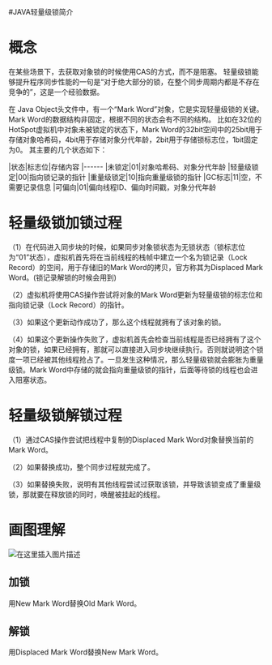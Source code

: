 #JAVA轻量级锁简介
# 概念

在某些场景下，去获取对象锁的时候使用CAS的方式，而不是阻塞。 轻量级锁能够提升程序同步性能的一句是“对于绝大部分的锁，在整个同步周期内都是不存在竞争的”，这是一个经验数据。

在 Java Object头文件中，有一个“Mark Word”对象，它是实现轻量级锁的关键。 Mark Word的数据结构非固定，根据不同的状态会有不同的结构。 比如在32位的HotSpot虚拟机中对象未被锁定的状态下，Mark Word的32bit空间中的25bit用于存储对象哈希码，4bit用于存储对象分代年龄，2bit用于存储锁标志位，1bit固定为0。 其主要的几个状态如下：

|状态|标志位|存储内容
|------
|未锁定|01|对象哈希码、对象分代年龄
|轻量级锁定|00|指向锁记录的指针
|重量级锁定|10|指向重量级锁的指针
|GC标志|11|空，不需要记录信息
|可偏向|01|偏向线程ID、偏向时间戳，对象分代年龄

# 轻量级锁加锁过程

（1）在代码进入同步块的时候，如果同步对象锁状态为无锁状态（锁标志位为“01”状态），虚拟机首先将在当前线程的栈帧中建立一个名为锁记录（Lock Record）的空间，用于存储旧的Mark Word的拷贝，官方称其为Displaced Mark Word。(锁记录解锁的时候会用到)

（2）虚拟机将使用CAS操作尝试将对象的Mark Word更新为轻量级锁的标志位和指向锁记录（Lock Record）的指针。

（3）如果这个更新动作成功了，那么这个线程就拥有了该对象的锁。

（4）如果这个更新操作失败了，虚拟机首先会检查当前线程是否已经拥有了这个对象的锁，如果已经拥有，那就可以直接进入同步块继续执行。否则就说明这个锁度一项已经被其他线程抢占了。一旦发生这种情况，那么轻量级锁就会膨胀为重量级锁。Mark Word中存储的就会指向重量级锁的指针，后面等待锁的线程也会进入阻塞状态。

# 轻量级锁解锁过程

（1）通过CAS操作尝试把线程中复制的Displaced Mark Word对象替换当前的Mark Word。

（2）如果替换成功，整个同步过程就完成了。

（3）如果替换失败，说明有其他线程尝试过获取该锁，并导致该锁变成了重量级锁，那就要在释放锁的同时，唤醒被挂起的线程。

# 画图理解

<img src="https://img-blog.csdn.net/20181020173757162?watermark/2/text/aHR0cHM6Ly9ibG9nLmNzZG4ubmV0L0RvdWJsZTJoYW8=/font/5a6L5L2T/fontsize/400/fill/I0JBQkFCMA==/dissolve/70" alt="在这里插入图片描述">

## 加锁

用New Mark Word替换Old Mark Word。

## 解锁

用Displaced Mark Word替换New Mark Word。